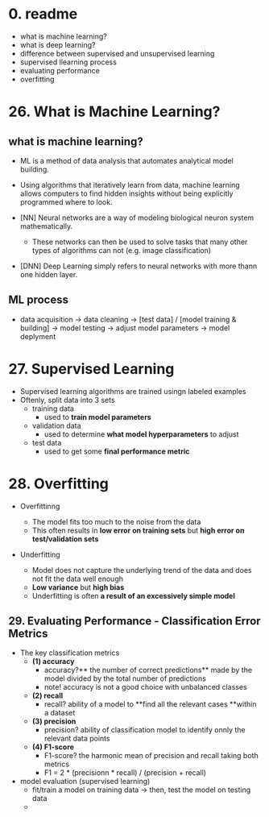 # 0. readme
- what is machine learning?
- what is deep learning?
- difference between supervised and unsupervised learning
- supervised llearning process
- evaluating performance
- overfitting

# 26. What is Machine Learning?
## what is machine learning?
- ML is a method of data analysis that automates analytical model building.
- Using algorithms that iteratively learn from data, machine learning allows computers to find hidden insights without being explicitly programmed where to look.

- [NN] Neural networks are a way of modeling biological neuron system mathematically.
    - These networks can then be used to solve tasks that many other types of algorithms can not (e.g. image classification)
- [DNN] Deep Learning simply refers to neural networks with more thann one hidden layer.

## ML process
  - data acquisition ->  data cleaning -> [test data] / [model training & building] -> model testing -> adjust model parameters -> model deplyment

# 27. Supervised Learning
- Supervised learning algorithms are trained usingn labeled examples
- Oftenly, split data into 3 sets
    - training data
        - used to **train model parameters**
    - validation data
        - used to determine **what model hyperparameters** to adjust
    - test data
        - used to get some **final performance metric**

# 28. Overfitting
- Overfittinng
    - The model fits too much to the noise from the data
    - This often results in **low error on training sets** but **high error on test/validation sets**

- Underfitting
    -  Model does not capture the underlying trend of the data and does not fit the data well enough
    -  **Low variance** but **high bias**
    -  Underfitting is often **a result of an excessively simple model**

## 29. Evaluating Performance - Classification Error Metrics
- The key classification metrics
    - **(1) accuracy**
        -  accuracy?** the number of correct predictions** made by the model divided by the total number of predictions
        -  note! accuracy is not a good choice with unbalanced classes
    - **(2) recall**
        - recall? ability of a model to **find all the relevant cases **within a dataset
    - **(3) precision**
        - precision? ability of classification model to identify onnly the relevant data points
    - **(4) F1-score**
        - F1-score? the harmonic mean of precision and recall taking both metrics
        - F1 = 2 * (precisionn * recall) / (precision + recall)
- model evaluation (supervised learning)
    - fit/train a model on training data -> then, test the model on testing data
    -   
